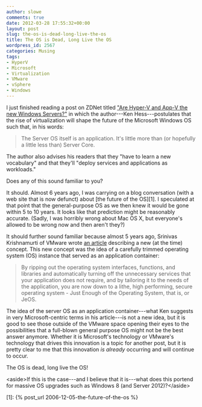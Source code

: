 ```yaml
---
author: slowe
comments: true
date: 2012-03-28 17:55:32+00:00
layout: post
slug: the-os-is-dead-long-live-the-os
title: The OS is Dead, Long Live the OS
wordpress_id: 2567
categories: Musing
tags:
- HyperV
- Microsoft
- Virtualization
- VMware
- vSphere
- Windows
---
```


I just finished reading a post on ZDNet titled ["Are Hyper-V and App-V the new Windows Servers?"](http://www.zdnet.com/blog/virtualization/are-hyper-v-and-app-v-the-new-windows-servers/4778) in which the author---Ken Hess---postulates that the rise of virtualization will shape the future of the Microsoft Windows OS such that, in his words:

>The Server OS itself is an application. It's little more than (or hopefully a little less than) Server Core.

The author also advises his readers that they "have to learn a new vocabulary" and that they'll "deploy services and applications as workloads."

Does any of this sound familiar to you?

It should. Almost 6 years ago, I was carrying on a blog conversation (with a web site that is now defunct) about [the future of the OS][1]. I speculated at that point that the general-purpose OS as we then knew it would be gone within 5 to 10 years. It looks like that prediction might be reasonably accurate. (Sadly, I was horribly wrong about Mac OS X, but everyone's allowed to be wrong now and then aren't they?)

It should further sound familiar because almost 5 years ago, Srinivas Krishnamurti of VMware wrote [an article](http://blogs.vmware.com/console/2007/07/get-juiced.html) describing a new (at the time) concept. This new concept was the idea of a carefully trimmed operating system (OS) instance that served as an application container:

>By ripping out the operating system interfaces, functions, and libraries and automatically turning off the unnecessary services that your application does not require, and by tailoring it to the needs of the application, you are now down to a lithe, high performing, secure operating system - Just Enough of the Operating System, that is, or JeOS.

The idea of the server OS as an application container---what Ken suggests in very Microsoft-centric terms in his article---is not a new idea, but it is good to see those outside of the VMware space opening their eyes to the possibilities that a full-blown general purpose OS might not be the best answer anymore. Whether it is Microsoft's technology or VMware's technology that drives this innovation is a topic for another post, but it is pretty clear to me that this innovation _is already_ occurring and will continue to occur.

The OS is dead, long live the OS!

&lt;aside&gt;If this is the case---and I believe that it is---what does this portend for massive OS upgrades such as Windows 8 (and Server 2012)?&lt;/aside&gt;

[1]: {% post_url 2006-12-05-the-future-of-the-os %}
